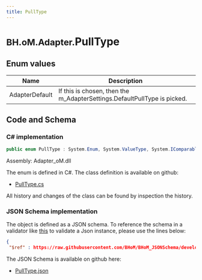 ```yaml
---
title: PullType
---
```


# <small>BH.oM.Adapter.</small>**PullType**



## Enum values

| Name            | Description                                                    |
|-----------------|----------------------------------------------------------------|
| AdapterDefault |  If this is chosen, then the m_AdapterSettings.DefaultPullType is picked.  |


## Code and Schema

### C# implementation

``` C# title="C#"
public enum PullType : System.Enum, System.ValueType, System.IComparable, System.ISpanFormattable, System.IFormattable, System.IConvertible
```

Assembly: Adapter_oM.dll

The enum is defined in C#. The class definition is available on github:

- [PullType.cs](https://github.com/BHoM/BHoM_Adapter/blob/develop/Adapter_oM/Enums\PullType.cs)

All history and changes of the class can be found by inspection the history.
### JSON Schema implementation

The object is defined as a JSON schema. To reference the schema in a validator like [this](https://www.jsonschemavalidator.net/) to validate a Json instance, please use the lines below:

``` json title="JSON Schema"
{
 "$ref" : https://raw.githubusercontent.com/BHoM/BHoM_JSONSchema/develop/Adapter_oM/PullType.json}
```

The JSON Schema is available on github here:

- [PullType.json](https://github.com/BHoM/BHoM_JSONSchema/blob/develop/Adapter_oM/PullType.json)
